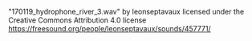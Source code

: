 "170119_hydrophone_river_3.wav" by leonseptavaux licensed under the Creative Commons Attribution 4.0 license
https://freesound.org/people/leonseptavaux/sounds/457771/

